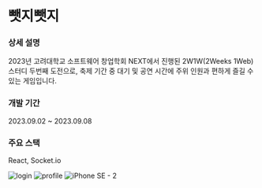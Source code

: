 # 뺏지뺏지

### 상세 설명
2023년 고려대학교 소프트웨어 창업학회 NEXT에서 진행된 2W1W(2Weeks 1Web) 스터디 두번째 도전으로, 축제 기간 중 대기 및 공연 시간에 주위 인원과 편하게 즐길 수 있는 게임입니다.


### 개발 기간

2023.09.02 ~ 2023.09.08


### 주요 스택
React, Socket.io

![login](https://github.com/user-attachments/assets/b6818bb1-13d6-4c4d-99ba-fcbe3dcf9752)
![profile](https://github.com/user-attachments/assets/35dc8a4a-0340-40fb-9921-f7d7d162e48a)
![iPhone SE - 2](https://github.com/user-attachments/assets/258aa891-c2ef-417f-915b-b5813754a4cc)
